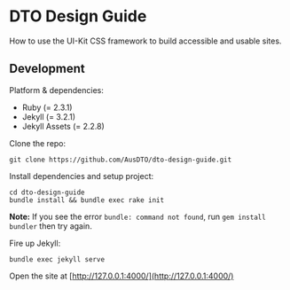 # DTO Design Guide

How to use the UI-Kit CSS framework to build accessible and usable sites.

## Development

Platform & dependencies:
* Ruby (= 2.3.1)
* Jekyll (= 3.2.1)
* Jekyll Assets (= 2.2.8)

Clone the repo:

```
git clone https://github.com/AusDTO/dto-design-guide.git
```

Install dependencies and setup project:

```
cd dto-design-guide
bundle install && bundle exec rake init
```

**Note:** If you see the error `bundle: command not found`, run `gem install bundler` then try again.

Fire up Jekyll:

```
bundle exec jekyll serve
```



Open the site at [http://127.0.0.1:4000/](http://127.0.0.1:4000/)
